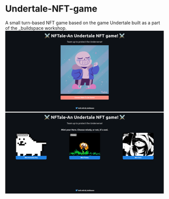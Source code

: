 # Undertale-NFT-game
A small turn-based NFT game based on the game Undertale built as a part of the _buildspace workshop.  
![Alt text](screenshot.png?raw=true "Webpage preview")
![Alt text](screenshot2.png?raw=true "Webpage preview")
